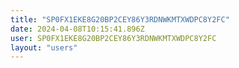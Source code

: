 ```yaml
---
title: "SP0FX1EKE8G20BP2CEY86Y3RDNWKMTXWDPC8Y2FC"
date: 2024-04-08T10:15:41.896Z
user: SP0FX1EKE8G20BP2CEY86Y3RDNWKMTXWDPC8Y2FC
layout: "users"
---
```

    